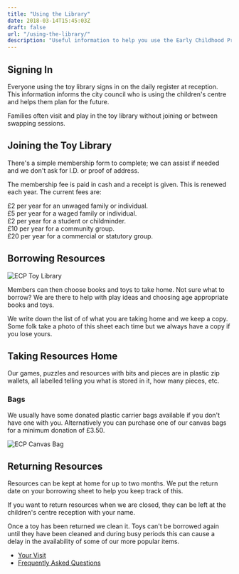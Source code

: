 ```yaml
---
title: "Using the Library"
date: 2018-03-14T15:45:03Z
draft: false
url: "/using-the-library/"
description: "Useful information to help you use the Early Childhood Project Toy Library."
---
```


## Signing In

Everyone using the toy library signs in on the daily register at reception. This information informs the city council 
who is using the children's centre and helps them plan for the future.

Families often visit and play in the toy library without joining or between swapping sessions.

## Joining the Toy Library

There's a simple membership form to complete; we can assist if needed and we don't ask for I.D. or proof of address.

The membership fee is paid in cash and a receipt is given. This is renewed each year. The current fees are:

£2 per year for an unwaged family or individual.  
£5 per year for a waged family or individual.  
£2 per year for a student or childminder.  
£10 per year for a community group.  
£20 per year for a commercial or statutory group.

## Borrowing Resources

<img src="/img/pages/toy_library-1.jpg" alt="ECP Toy Library" class="img-responsive img-rounded"/>

Members can then choose books and toys to take home. Not sure what to borrow? We are there to help with play ideas and
choosing age appropriate books and toys.

We write down the list of of what you are taking home and we keep a copy. Some folk take a photo of this sheet each
time but we always have a copy if you lose yours.

## Taking Resources Home

Our games, puzzles and resources with bits and pieces are in plastic zip wallets, all labelled telling you what is stored
in it, how many pieces, etc.

### Bags

We usually have some donated plastic carrier bags available if you don't have one with you. Alternatively you can
purchase one of our canvas bags for a minimum donation of £3.50.

<img src="/img/pages/canvas_bag.jpg" alt="ECP Canvas Bag" class="img-responsive img-rounded"/>

## Returning Resources

Resources can be kept at home for up to two months. We put the return date on your borrowing sheet to help you keep 
track of this.

If you want to return resources when we are closed, they can be left at the children's centre reception with your name.

Once a toy has been returned we clean it. Toys can't be borrowed again until they have been cleaned and during busy 
periods this can cause a delay in the availability of some of our more popular items.

<nav>
  <ul class="pager">
    <li class="previous"><a href="/your-visit/"><i class="fas fa-arrow-left" aria-hidden="true"></i> Your Visit</a></li>
    <li class="next"><a href="/faq/">Frequently Asked Questions <i class="fas fa-arrow-right" aria-hidden="true"></i></a></li>
  </ul>
</nav> 